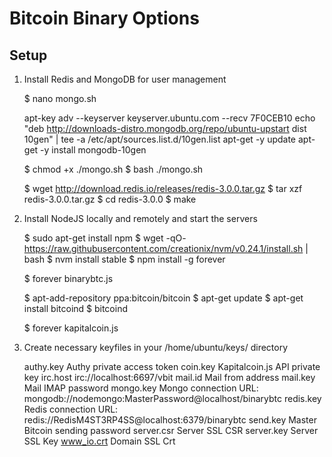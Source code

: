 Bitcoin Binary Options
=====================

Setup
---------------------

1. Install Redis and MongoDB for user management

    $ nano mongo.sh

    apt-key adv --keyserver keyserver.ubuntu.com --recv 7F0CEB10
    echo "deb http://downloads-distro.mongodb.org/repo/ubuntu-upstart dist 10gen" | tee -a /etc/apt/sources.list.d/10gen.list
    apt-get -y update
    apt-get -y install mongodb-10gen

    $ chmod +x ./mongo.sh
    $ bash ./mongo.sh

    $ wget http://download.redis.io/releases/redis-3.0.0.tar.gz
    $ tar xzf redis-3.0.0.tar.gz
    $ cd redis-3.0.0
    $ make

2. Install NodeJS locally and remotely and start the servers

    $ sudo apt-get install npm
    $ wget -qO- https://raw.githubusercontent.com/creationix/nvm/v0.24.1/install.sh | bash
    $ nvm install stable
    $ npm install -g forever

    $ forever binarybtc.js

    $ apt-add-repository ppa:bitcoin/bitcoin
    $ apt-get update
    $ apt-get install bitcoind
    $ bitcoind
    
    $ forever kapitalcoin.js
    
3. Create necessary keyfiles in your /home/ubuntu/keys/ directory 

    authy.key	Authy private access token
    coin.key    Kapitalcoin.js API private key
    irc.host	irc://localhost:6697/vbit
    mail.id     Mail from address
    mail.key    Mail IMAP password
    mongo.key	Mongo connection URL: mongodb://nodemongo:MasterPassword@localhost/binarybtc
    redis.key	Redis connection URL: redis://RedisM4ST3RP4SS@localhost:6379/binarybtc
    send.key	Master Bitcoin sending password
    server.csr	Server SSL CSR
    server.key	Server SSL Key
    www_io.crt  Domain SSL Crt
